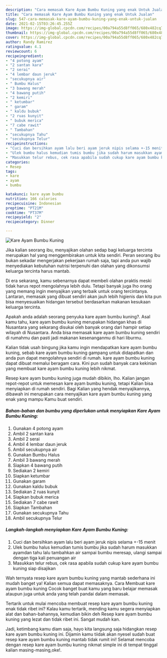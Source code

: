 ```yaml
---
description: "Cara memasak Kare Ayam Bumbu Kuning yang enak Untuk Jualan"
title: "Cara memasak Kare Ayam Bumbu Kuning yang enak Untuk Jualan"
slug: 547-cara-memasak-kare-ayam-bumbu-kuning-yang-enak-untuk-jualan
date: 2021-02-15T03:26:45.255Z
image: https://img-global.cpcdn.com/recipes/00a794a55d8ff065/680x482cq70/kare-ayam-bumbu-kuning-foto-resep-utama.jpg
thumbnail: https://img-global.cpcdn.com/recipes/00a794a55d8ff065/680x482cq70/kare-ayam-bumbu-kuning-foto-resep-utama.jpg
cover: https://img-global.cpcdn.com/recipes/00a794a55d8ff065/680x482cq70/kare-ayam-bumbu-kuning-foto-resep-utama.jpg
author: Randy Ramirez
ratingvalue: 4.1
reviewcount: 6
recipeingredient:
- "4 potong ayam"
- "2 santan kara"
- "2 serai"
- "4 lembar daun jeruk"
- "secukupnya air"
- " Bumbu Halus"
- "3 bawang merah"
- "4 bawang putih"
- "2 kemiri"
- " ketumbar"
- " garam"
- " kaldu bubuk"
- "2 ruas kunyit"
- " bubuk merica"
- "7 cabe rawit"
- " Tambahan"
- "secukupnya Tahu"
- "secukupnya Telur"
recipeinstructions:
- "Cuci dan bersihkan ayam lalu beri ayam jeruk nipis selama +-15 menit"
- "Ulek bumbu halus kemudian tumis bumbu jika sudah harum masukkan ayamdan tahu lalu tambahkan air sampai bumbu meresap, ulangi sampai dengan tiga kali penuangan air"
- "Masukkan telur rebus, cek rasa apabila sudah cukup kare ayam bumbu kuning siap disajikan"
categories:
- Resep
tags:
- kare
- ayam
- bumbu

katakunci: kare ayam bumbu 
nutrition: 166 calories
recipecuisine: Indonesian
preptime: "PT21M"
cooktime: "PT37M"
recipeyield: "2"
recipecategory: Dinner

---
```



![Kare Ayam Bumbu Kuning](https://img-global.cpcdn.com/recipes/00a794a55d8ff065/680x482cq70/kare-ayam-bumbu-kuning-foto-resep-utama.jpg)

Jika kalian seorang ibu, menyajikan olahan sedap bagi keluarga tercinta merupakan hal yang menggembirakan untuk kita sendiri. Peran seorang ibu bukan sekadar mengerjakan pekerjaan rumah saja, tapi anda pun wajib menyediakan kebutuhan nutrisi terpenuhi dan olahan yang dikonsumsi keluarga tercinta harus mantab.

Di era  sekarang, kamu sebenarnya dapat membeli olahan praktis meski tidak harus repot mengolahnya lebih dulu. Tetapi banyak juga lho orang yang memang ingin menyajikan yang terbaik untuk orang tercintanya. Lantaran, memasak yang dibuat sendiri akan jauh lebih higienis dan kita pun bisa menyesuaikan hidangan tersebut berdasarkan makanan kesukaan keluarga tercinta. 



Apakah anda adalah seorang penyuka kare ayam bumbu kuning?. Asal kamu tahu, kare ayam bumbu kuning merupakan hidangan khas di Nusantara yang sekarang disukai oleh banyak orang dari hampir setiap wilayah di Nusantara. Anda bisa memasak kare ayam bumbu kuning sendiri di rumahmu dan pasti jadi makanan kesenanganmu di hari liburmu.

Kalian tidak usah bingung jika kamu ingin mendapatkan kare ayam bumbu kuning, sebab kare ayam bumbu kuning gampang untuk didapatkan dan anda pun dapat mengolahnya sendiri di rumah. kare ayam bumbu kuning dapat dibuat memalui beragam cara. Kini pun sudah banyak cara kekinian yang membuat kare ayam bumbu kuning lebih nikmat.

Resep kare ayam bumbu kuning juga mudah dibikin, lho. Kalian jangan repot-repot untuk memesan kare ayam bumbu kuning, tetapi Kalian bisa menyiapkan di rumah sendiri. Bagi Kalian yang hendak menyajikannya, dibawah ini merupakan cara menyajikan kare ayam bumbu kuning yang enak yang mampu Kamu buat sendiri.

<!--inarticleads1-->

##### Bahan-bahan dan bumbu yang diperlukan untuk menyiapkan Kare Ayam Bumbu Kuning:

1. Gunakan 4 potong ayam
1. Ambil 2 santan kara
1. Ambil 2 serai
1. Ambil 4 lembar daun jeruk
1. Ambil secukupnya air
1. Gunakan  Bumbu Halus
1. Ambil 3 bawang merah
1. Siapkan 4 bawang putih
1. Sediakan 2 kemiri
1. Siapkan  ketumbar
1. Gunakan  garam
1. Gunakan  kaldu bubuk
1. Sediakan 2 ruas kunyit
1. Siapkan  bubuk merica
1. Sediakan 7 cabe rawit
1. Siapkan  Tambahan
1. Gunakan secukupnya Tahu
1. Ambil secukupnya Telur




<!--inarticleads2-->

##### Langkah-langkah menyiapkan Kare Ayam Bumbu Kuning:

1. Cuci dan bersihkan ayam lalu beri ayam jeruk nipis selama +-15 menit
1. Ulek bumbu halus kemudian tumis bumbu jika sudah harum masukkan ayamdan tahu lalu tambahkan air sampai bumbu meresap, ulangi sampai dengan tiga kali penuangan air
1. Masukkan telur rebus, cek rasa apabila sudah cukup kare ayam bumbu kuning siap disajikan




Wah ternyata resep kare ayam bumbu kuning yang mantab sederhana ini mudah banget ya! Kalian semua dapat memasaknya. Cara Membuat kare ayam bumbu kuning Cocok banget buat kamu yang baru belajar memasak ataupun juga untuk anda yang telah pandai dalam memasak.

Tertarik untuk mulai mencoba membuat resep kare ayam bumbu kuning enak tidak ribet ini? Kalau kamu tertarik, mending kamu segera menyiapkan alat dan bahan-bahannya, kemudian bikin deh Resep kare ayam bumbu kuning yang lezat dan tidak ribet ini. Sangat mudah kan. 

Jadi, ketimbang kamu diam saja, hayo kita langsung saja hidangkan resep kare ayam bumbu kuning ini. Dijamin kamu tiidak akan nyesel sudah buat resep kare ayam bumbu kuning mantab tidak rumit ini! Selamat mencoba dengan resep kare ayam bumbu kuning nikmat simple ini di tempat tinggal kalian masing-masing,oke!.

